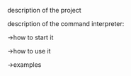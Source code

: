 description of the project


description of the command interpreter:

->how to start it

->how to use it

->examples
